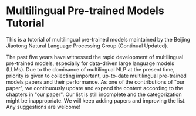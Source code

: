 # Multilingual Pre-trained Models Tutorial
This is a tutorial of multilingual pre-trained models maintained by the Beijing Jiaotong Natural Language Processing Group (Continual Updated).

The past five years have witnessed the rapid development of multilingual pre-trained models, especially for data-driven large language models (LLMs). Due to the dominance of multilingual NLP at the present time, priority is given to collecting important, up-to-date multilingual pre-trained models papers and their performance. As one of the contributions of "our paper", we continuously update and expand the content according to the chapters in "our paper". Our list is still incomplete and the categorization might be inappropriate. We will keep adding papers and improving the list. Any suggestions are welcome!
